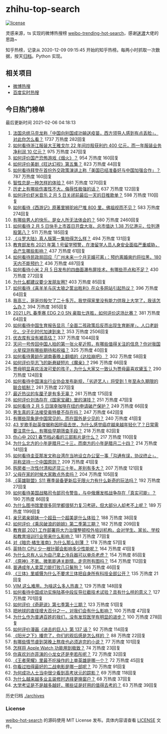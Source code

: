 # zhihu-top-search

[![license](https://img.shields.io/github/license/Arrackisarookie/zhihu-top-search)](https://github.com/Arrackisarookie/zhihu-top-search/blob/master/LICENSE)

灵感来源，ts 实现的微博热搜榜 [weibo-trending-hot-search](https://github.com/justjavac/weibo-trending-hot-search)，感谢[迷渡](https://github.com/justjavac)大佬的思路~

知乎热榜，记录从 2020-12-09 09:15:45 开始的知乎热榜。每两小时抓取一次数据，按天[归档](./archives)。Python 实现。

## 相关项目
+ [微博热搜](https://github.com/Arrackisarookie/weibo-hot-search)
+ [百度实时热搜](https://github.com/Arrackisarookie/baidu-hot-search)

## 今日热门榜单

<!-- Rank Begin -->

最后更新时间 2021-02-06 04:18:13

1. [法国总统马克龙称「中国向别国成功输送疫苗，西方领导人感到有点丢脸」，对此你怎么看？](https://www.zhihu.com/question/442963353) 1737 万热度 282回复
1. [如何看待浙江服装大王雅戈尔 22 年间炒股获利约 400 亿元，而一年服装业务净利润 10 亿元？](https://www.zhihu.com/question/442878251) 975 万热度 247回复
1. [如何评价国产恐怖游戏《烟火》？](https://www.zhihu.com/question/395034042) 954 万热度 160回复
1. [如何评价美剧《旺达幻视》第五集？](https://www.zhihu.com/question/442026619) 823 万热度 44回复
1. [如何看待拜登在首份外交政策演讲上称「美国已经准备好与中国加强合作」？](https://www.zhihu.com/question/442945266) 787 万热度 160回复
1. [智性恋是一种怎样的体验？](https://www.zhihu.com/question/277037027) 681 万热度 1270回复
1. [历史上有哪些伤害性不大，侮辱性极强的话？](https://www.zhihu.com/question/442812149) 637 万热度 122回复
1. [如何评价虾米音乐 2 月 5 日关闭前最后一天的日推歌单？](https://www.zhihu.com/question/442865071) 598 万热度 110回复
1. [如何看待《西游记》原著里狮驼岭尸堆 800 里，佛祖视而不见？](https://www.zhihu.com/question/441627356) 583 万热度 274回复
1. [有哪些男人的快乐，是女人所无法体会的？](https://www.zhihu.com/question/411832116) 580 万热度 2460回复
1. [如何看待 2 月 5 日快手上市首日开盘大涨，总市值达 1.38 万亿港元，位列港股第八？](https://www.zhihu.com/question/442946674) 511 万热度 185回复
1. [《斗罗大陆》真人版第一集拍得怎么样？](https://www.zhihu.com/question/442984903) 494 万热度 131回复
1. [教育部发布 2021 年第 1 号留学预警，在澳留学人员人身安全面临严重威胁，会产生哪些影响？](https://www.zhihu.com/question/443000239) 437 万热度 61回复
1. [如何看待民政局回应「广州未来一个月无婚可离」：预约离婚爽约将拉黑，180 天内不能预约？](https://www.zhihu.com/question/442513123) 436 万热度 487回复
1. [如何看待小米 2 月 5 日发布的四曲面瀑布屏技术，有哪些亮点和不足？](https://www.zhihu.com/question/442985316) 430 万热度 272回复
1. [为什么都建议要少发朋友圈?](https://www.zhihu.com/question/442335363) 403 万热度 85回复
1. [如何看待《喜羊羊与灰太狼之筐出胜利》在众多网站引起热议？](https://www.zhihu.com/question/442422772) 396 万热度 64回复
1. [我高三，哥哥炒股欠了二十多万，我觉得家里没有能力供我上大学了，我该怎么办？](https://www.zhihu.com/question/442761001) 394 万热度 365回复
1. [2021 LPL 春季赛 EDG 2:0 SN 豪取七连胜，如何评价这场比赛？](https://www.zhihu.com/question/443036106) 381 万热度 64回复
1. [如何看待中国生育报告显示「全面二孩政策后反而出现生育断崖」，人口老龄化、少子化时代加速到来？](https://www.zhihu.com/question/442679833) 353 万热度 2506回复
1. [优衣库有没有被高估？](https://www.zhihu.com/question/355928826) 337 万热度 1044回复
1. [天问一号传回中国人拍的第一张火星近照，有哪些值得关注的信息？你对我国火星探测有哪些期待和祝福？](https://www.zhihu.com/question/443050370) 325 万热度 40回复
1. [如何看待黄龄在湖南春晚上翻唱的《达拉崩吧》？](https://www.zhihu.com/question/442879167) 302 万热度 58回复
1. [如何评价毕志飞的新悬疑短片《魔亲》?](https://www.zhihu.com/question/442408822) 296 万热度 66回复
1. [贾母明显喜欢活泼可爱的孩子，为什么大家又一致认为贾母最喜欢黛玉？](https://www.zhihu.com/question/438002444) 290 万热度 124回复
1. [如何看待中国演出行业协会发布新规，「劣迹艺人」将受到 1 年至永久期限的联合抵制？](https://www.zhihu.com/question/443004315) 261 万热度 227回复
1. [最近热议的车厘子是有多无辜？](https://www.zhihu.com/question/442954540) 261 万热度 175回复
1. [如何评价刘浩存在《国家宝藏》里的演技？](https://www.zhihu.com/question/442214420) 251 万热度 47回复
1. [如何看待 2 月 5 日瑞幸咖啡在纽约申请破产保护？](https://www.zhihu.com/question/443007019) 249 万热度 66回复
1. [男生真的无法接受奥特曼不存在吗？](https://www.zhihu.com/question/432924313) 247 万热度 642回复
1. [有哪些现象是中国常见的，而在国外是少见的？](https://www.zhihu.com/question/442966181) 240 万热度 41回复
1. [43 岁歌手赵英俊据称因肝癌去世，为什么感觉癌症越来越年轻化了？日常需要注意什么，有哪些早期筛查手段？](https://www.zhihu.com/question/442677538) 218 万热度 82回复
1. [你心中 2021 春节档必看的三部影片是什么？](https://www.zhihu.com/question/441478521) 217 万热度 110回复
1. [为什么北方的小年是腊月二十三，而南方的小年是腊月二十四？](https://www.zhihu.com/question/20024583) 214 万热度 141回复
1. [如何看待圭亚那发文称台湾在当地设立办公室一事「沟通有误，协议终止」，并称坚持一个中国原则？](https://www.zhihu.com/question/442947030) 209 万热度 41回复
1. [购房者一次性付清和还贷三十年，差别有多大？](https://www.zhihu.com/question/440197525) 207 万热度 121回复
1. [父母在家的时候大家敢点外卖吗？](https://www.zhihu.com/question/285775019) 204 万热度 105回复
1. [《英雄联盟》S11 赛季装备更新后无限火力有什么新奇的玩法吗？](https://www.zhihu.com/question/441347140) 192 万热度 27回复
1. [如何看待美国战略司令部司令警告，与中俄爆发核战争存在「真实可能」？](https://www.zhihu.com/question/442751850) 190 万热度 86回复
1. [为什么图书馆里很多同学都很努力复习考研，但大部分人却考不上呢？](https://www.zhihu.com/question/430364218) 189 万热度 1199回复
1. [亲兄弟亲姐妹一个超丑一个超美是什么体验？](https://www.zhihu.com/question/292663930) 188 万热度 38回复
1. [如何评价《乘风破浪的姐姐》第二季第三期？](https://www.zhihu.com/question/442970637) 182 万热度 209回复
1. [教育部 2021 工作部署将大力治理整顿校外培训机构，会对学生、家长、学校和教育培训行业带来什么影响？](https://www.zhihu.com/question/442834254) 181 万热度 77回复
1. [对《暗恋·橘生淮南》为什么那么刻薄 ？](https://www.zhihu.com/question/441455824) 178 万热度 57回复
1. [英特尔 CPU 少一根针脚会影响多少性能呢？](https://www.zhihu.com/question/441873514) 164 万热度 41回复
1. [为什么总有人认为自己拿上冷兵器可以单杀老虎？](https://www.zhihu.com/question/441778536) 154 万热度 85回复
1. [《原神》不氪、微氪能通关剧情，走完所有图吗？](https://www.zhihu.com/question/440405181) 154 万热度 112回复
1. [普通成年人拿菜刀能打败几只鬣狗？](https://www.zhihu.com/question/442780511) 146 万热度 46回复
1. [《三体》里威慑为什么不要求三体把自身所有科技全部公开？](https://www.zhihu.com/question/439567453) 135 万热度 21回复
1. [VIM 这么难用，为啥这么多人热衷？](https://www.zhihu.com/question/437735833) 129 万热度 148回复
1. [如何看待中国成功实施陆基中段反导拦截技术试验？具有什么样的意义？](https://www.zhihu.com/question/442907371) 127 万热度 701回复
1. [如何评价《奇葩说》第七季第十三期？](https://www.zhihu.com/question/442875715) 123 万热度 51回复
1. [把地球的直径增大百分之一，对我们会有什么影响？](https://www.zhihu.com/question/441848439) 100 万热度 47回复
1. [为什么作为普通百姓的我们，没有发现医学有明显的进步？](https://www.zhihu.com/question/422169146) 100 万热度 278回复
1. [如何评价漫画《进击的巨人》第 137 话？](https://www.zhihu.com/question/442877248) 92 万热度 114回复
1. [《阳光之下》播完了，你们的观后感是怎么样的 ？](https://www.zhihu.com/question/442421661) 88 万热度 22回复
1. [有哪些情节虐到哭晚上熬夜也必须追完的小说？](https://www.zhihu.com/question/435215941) 77 万热度 101回复
1. [怎样将 Apple Watch 功能用到极致？](https://www.zhihu.com/question/271591506) 74 万热度 23回复
1. [你喜欢刘亦菲演的小龙女还是李若彤呢？](https://www.zhihu.com/question/442083064) 72 万热度 32回复
1. [《王者荣耀》里最不吃操作的上单英雄是哪一个？](https://www.zhihu.com/question/441062689) 72 万热度 45回复
1. [你看过拍得最好的二战电影是哪一部呢？](https://www.zhihu.com/question/430130292) 70 万热度 91回复
1. [为何成功人士当中很少看到高考状元的踪影？](https://www.zhihu.com/question/20281580) 69 万热度 118回复
1. [为什么越来越多业主装修时选择更换窗户？](https://www.zhihu.com/question/419444669) 68 万热度 37回复
1. [大学考证是不是越多越好，哪些证是好用的值得去考的？](https://www.zhihu.com/question/364679027) 63 万热度 39回复
<!-- Rank End -->

历史归档 [./archives](./archives)

### License

[weibo-hot-search](https://github.com/Arrackisarookie/zhihu-top-search) 的源码使用 MIT License 发布。具体内容请查看 [LICENSE](./LICENSE) 文件。
